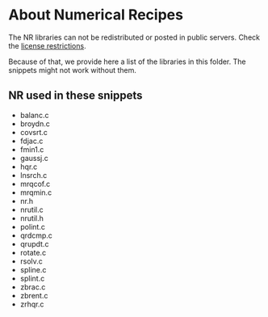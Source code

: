 # About Numerical Recipes

The NR libraries can not be redistributed or posted in public servers. Check the [license restrictions](http://www.nr.com/licenses/redistribute.html).

Because of that, we provide here a list of the libraries in this folder. The snippets might not work without them.

## NR used in these snippets

* balanc.c
* broydn.c
* covsrt.c
* fdjac.c
* fmin1.c
* gaussj.c
* hqr.c
* lnsrch.c
* mrqcof.c
* mrqmin.c
* nr.h
* nrutil.c
* nrutil.h
* polint.c
* qrdcmp.c
* qrupdt.c
* rotate.c
* rsolv.c
* spline.c
* splint.c
* zbrac.c
* zbrent.c
* zrhqr.c
